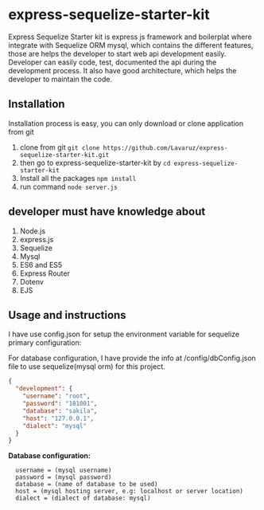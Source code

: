 # express-sequelize-starter-kit
Express Sequelize Starter kit is express js framework and boilerplat where integrate with Sequelize ORM mysql, which contains the different features, those are helps the developer to start web api development easily. Developer can easily code, test, documented the api during the development process. It also have good architecture, which helps the developer to maintain the code.

## Installation

Installation process is easy, you can only download or clone application from git

1. clone from git `git clone https://github.com/Lavaruz/express-sequelize-starter-kit.git`
2. then go to express-sequelize-starter-kit by `cd express-sequelize-starter-kit`
3. Install all the packages `npm install`
4. run command `node server.js`
 
## developer must have knowledge about

1. Node.js
2. express.js
4. Sequelize
5. Mysql
6. ES6 and ES5
7. Express Router
8. Dotenv
9. EJS

## Usage and instructions
I have use config.json for setup the environment variable for sequelize primary configuration:

For database configuration, I have provide the info at /config/dbConfig.json file to use sequelize(mysql orm) for this project.

```json
{
  "development": {
    "username": "root",
    "password": "181001",
    "database": "sakila",
    "host": "127.0.0.1",
    "dialect": "mysql"
  }
}
```
**Database configuration:**

      username = (mysql username)
      password = (mysql password)
      database = (name of database to be used)
      host = (mysql hosting server, e.g: localhost or server location)
      dialect = (dialect of database: mysql)
